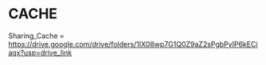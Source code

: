 # CACHE

Sharing_Cache = https://drive.google.com/drive/folders/1IX08wp7G1Q0Z9aZ2sPgbPyIP6kECiaqx?usp=drive_link
